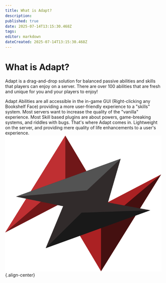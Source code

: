 ```yaml
---
title: What is Adapt?
description: 
published: true
date: 2025-07-14T13:15:30.468Z
tags: 
editor: markdown
dateCreated: 2025-07-14T13:15:30.468Z
---
```


# What is Adapt?
Adapt is a drag-and-drop solution for balanced passive abilities and skills that players can enjoy on a server. There are over 100 abilities that are fresh and unique for you and your players to enjoy!

Adapt Abilities are all accessible in the in-game GUI (Right-clicking any Bookshelf Face) providing a more user-friendly experience to a "skills" system. Most servers want to increase the quality of the "vanilla" experience. Most Skill based plugins are about powers, game-breaking systems, and riddles with bugs. That's where Adapt comes in. Lightweight on the server, and providing mere quality of life enhancements to a user's experience.
![adapt_logo.png](/adapt_docs/adapt_logo.png){.align-center}